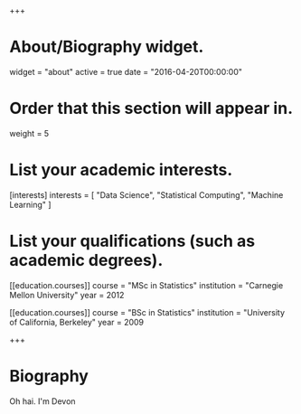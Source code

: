 +++
# About/Biography widget.
widget = "about"
active = true
date = "2016-04-20T00:00:00"

# Order that this section will appear in.
weight = 5

# List your academic interests.
[interests]
  interests = [
    "Data Science",
    "Statistical Computing",
    "Machine Learning"
  ]

# List your qualifications (such as academic degrees).

[[education.courses]]
  course = "MSc in Statistics"
  institution = "Carnegie Mellon University"
  year = 2012

[[education.courses]]
  course = "BSc in Statistics"
  institution = "University of California, Berkeley"
  year = 2009
 
+++

# Biography

Oh hai. I'm Devon
